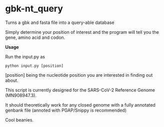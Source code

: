 # gbk-nt_query

Turns a gbk and fasta file into a query-able database

Simply determine your position of interest and the program will tell you the gene, amino acid and codon.

**Usage**

Run the input.py as
```
python input.py [position]
```
[position] being the nucleotide position you are interested in finding out about.

This script is currently designed for the SARS-CoV-2 Reference Genome (MN908947.3).

It should theoretically work for any closed genome with a fully annotated genbank file (annoted with PGAP/Snippy is recommended)

Cool beanies.
